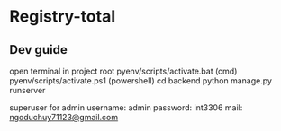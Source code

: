 # Registry-total

Dev guide
---------
open terminal in project root
    pyenv/scripts/activate.bat (cmd)
    pyenv/scripts/activate.ps1 (powershell)
    cd backend
    python manage.py runserver

superuser for admin
    username: admin
    password: int3306
    mail: ngoduchuy71123@gmail.com